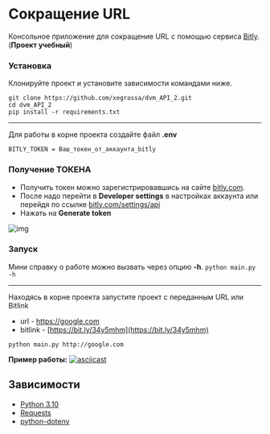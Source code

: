 # Сокращение URL

Консольное приложение для сокращение URL с помощью сервиса [Bitly](https://bitly.com/). (**Проект учебный**)

### Установка

Клонируйте проект и установите зависимости командами ниже.

```
git clone https://github.com/xegrassa/dvm_API_2.git
cd dvm_API_2
pip install -r requirements.txt
```
***
Для работы в корне проекта создайте файл **.env**
```
BITLY_TOKEN = Ваш_токен_от_аккаунта_bitly
```

### Получение ТОКЕНА
- Получить токен можно зарегистрировавшись на сайте [bitly.com](https://bitly.com/). 
- После надо перейти в **Developer settings** в настройках аккаунта или перейдя по ссылке [bitly.com/settings/api](https://app.bitly.com/settings/api/)
- Нажать на **Generate token**

![img](https://user-images.githubusercontent.com/52129535/159123036-60ab0a6e-1b93-4077-98f7-7028c42bd3d6.jpg)

### Запуск

Мини справку о работе можно вызвать через опцию **-h**. `python main.py -h`
***
Находясь в корне проекта запустите проект с переданным URL или Bitlink
- url - https://google.com 
- bitlink - [https://bit.ly/34y5mhm](https://bit.ly/34y5mhm)
```
python main.py http://google.com
```

**Пример работы:**
[![asciicast](https://asciinema.org/a/475885.svg)](https://asciinema.org/a/475885)


## Зависимости

* [Python 3.10](https://www.python.org/)
* [Requests](https://docs.python-requests.org/en/latest/)
* [python-dotenv](https://github.com/theskumar/python-dotenv)
